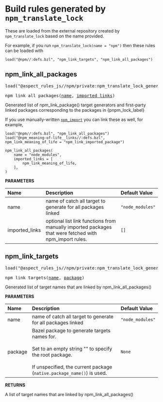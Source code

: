 <!-- Generated with Stardoc: http://skydoc.bazel.build -->

Build rules generated by `npm_translate_lock`
=============================================

These are loaded from the external repository created by `npm_translate_lock` based on the name provided.

For example, if you run `npm_translate_lock(name = "npm")` then these rules can be loaded with

```
load("@npm//:defs.bzl", "npm_link_targets", "npm_link_all_packages")
```

<a id="npm_link_all_packages"></a>

## npm_link_all_packages

<pre>
load("@aspect_rules_js//npm/private:npm_translate_lock_generate.docs.bzl", "npm_link_all_packages")

npm_link_all_packages(<a href="#npm_link_all_packages-name">name</a>, <a href="#npm_link_all_packages-imported_links">imported_links</a>)
</pre>

Generated list of npm_link_package() target generators and first-party linked packages corresponding to the packages in {pnpm_lock_label}

If you use manually-written [`npm_import`](/docs/npm_import.md#npm_import) you can link these as well, for example,

    load("@npm//:defs.bzl", "npm_link_all_packages")
    load("@npm_meaning-of-life__links//:defs.bzl", npm_link_meaning_of_life = "npm_link_imported_package")

    npm_link_all_packages(
        name = "node_modules",
        imported_links = [
            npm_link_meaning_of_life,
        ],
    )


**PARAMETERS**


| Name  | Description | Default Value |
| :------------- | :------------- | :------------- |
| <a id="npm_link_all_packages-name"></a>name |  name of catch all target to generate for all packages linked   |  `"node_modules"` |
| <a id="npm_link_all_packages-imported_links"></a>imported_links |  optional list link functions from manually imported packages that were fetched with npm_import rules.   |  `[]` |


<a id="npm_link_targets"></a>

## npm_link_targets

<pre>
load("@aspect_rules_js//npm/private:npm_translate_lock_generate.docs.bzl", "npm_link_targets")

npm_link_targets(<a href="#npm_link_targets-name">name</a>, <a href="#npm_link_targets-package">package</a>)
</pre>

Generated list of target names that are linked by npm_link_all_packages()

**PARAMETERS**


| Name  | Description | Default Value |
| :------------- | :------------- | :------------- |
| <a id="npm_link_targets-name"></a>name |  name of catch all target to generate for all packages linked   |  `"node_modules"` |
| <a id="npm_link_targets-package"></a>package |  Bazel package to generate targets names for.<br><br>Set to an empty string "" to specify the root package.<br><br>If unspecified, the current package (`native.package_name()`) is used.   |  `None` |

**RETURNS**

A list of target names that are linked by npm_link_all_packages()


